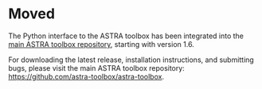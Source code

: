 Moved
==============
The Python interface to the ASTRA toolbox has been integrated into the [main ASTRA toolbox repository](https://github.com/astra-toolbox/astra-toolbox), starting with version 1.6.

For downloading the latest release, installation instructions, and submitting bugs, please visit the main ASTRA toolbox repository: https://github.com/astra-toolbox/astra-toolbox.

